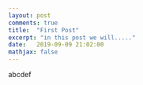 ```yaml
---
layout: post
comments: true
title:  "First Post"
excerpt: "in this post we will....."
date:   2019-09-09 21:02:00
mathjax: false
---
```

abcdef